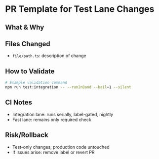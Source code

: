 # PR Template for Test Lane Changes

## What & Why

<!-- Brief description of the change and why it's needed -->

## Files Changed

<!-- List of files modified/created with brief descriptions -->

- `file/path.ts`: description of change

## How to Validate

<!-- Commands or steps to verify the change -->

```bash
# Example validation command
npm run test:integration -- --runInBand --bail=1 --silent
```

## CI Notes

<!-- Any special CI considerations -->

- Integration lane: runs serially, label-gated, nightly
- Fast lane: remains only required check

## Risk/Rollback

<!-- Risk assessment and rollback plan -->

- Test-only changes; production code untouched
- If issues arise: remove label or revert PR
